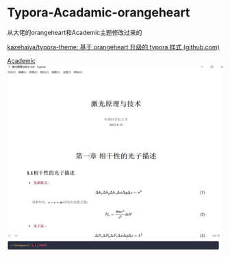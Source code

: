 # Typora-Acadamic-orangeheart
从大佬的orangeheart和Academic主题修改过来的

[kazehaiya/typora-theme: 基于 orangeheart 升级的 typora 样式 (github.com)](https://github.com/kazehaiya/typora-theme)

[Academic](https://github.com/MondayCha/Typora-Academic-Zh)
![pic](https://github.com/wyj-yyl/Typora-Acadamic-orangeheart/blob/main/Inculde/%E5%B1%8F%E5%B9%95%E6%88%AA%E5%9B%BE%202022-09-27%20150658.png?raw=true)
![pic](https://github.com/wyj-yyl/Typora-Acadamic-orangeheart/blob/main/Inculde/%E5%B1%8F%E5%B9%95%E6%88%AA%E5%9B%BE%202022-09-27%20150759.png?raw=true)

